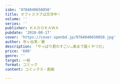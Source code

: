 ```yaml
---
isbn: '9784040650050'
title: オフィスラブは交渉中！
volume: ''
series: ''
publisher: ＫＡＤＯＫＡＷＡ
pubdate: '2018-08-17'
cover: 'https://cover.openbd.jp/9784040650050.jpg'
author: 市ヶ谷茅／著
description: 「やっぱり君のすごい…奥まで届くやつだ」
price: '680'
genre: ''
target: 一般
format: コミック
content: コミックス・劇画

---
```

